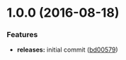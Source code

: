 <a name="1.0.0"></a>
# 1.0.0 (2016-08-18)


### Features

* **releases:** initial commit ([bd00579](https://github.com/arckinteractive/mailgun_mailin/commit/bd00579))




